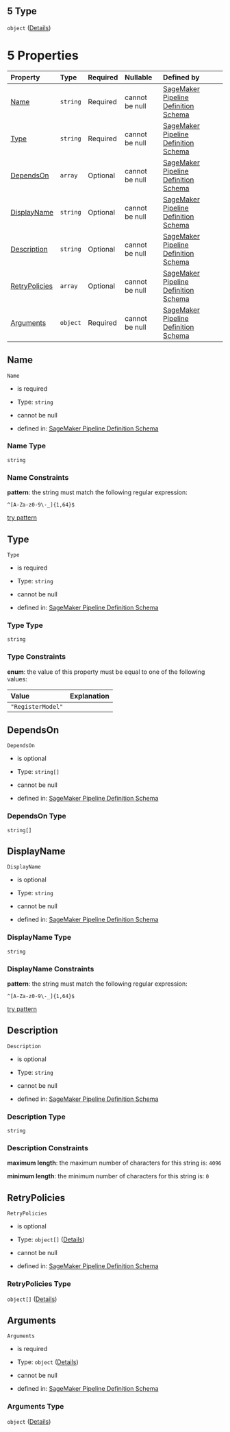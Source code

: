 ## 5 Type

`object` ([Details](pipeline-definition-definitions-registermodelstep.md))

# 5 Properties

| Property                        | Type     | Required | Nullable       | Defined by                                                                                                                                                                                                                                                                        |
| :------------------------------ | :------- | :------- | :------------- | :-------------------------------------------------------------------------------------------------------------------------------------------------------------------------------------------------------------------------------------------------------------------------------- |
| [Name](#name)                   | `string` | Required | cannot be null | [SageMaker Pipeline Definition Schema](pipeline-definition-definitions-stepname.md "https://github.com/jerrypeng7773/sagemaker-model-building-pipeline-definition-JSON-schema/schema/#/definitions/RegisterModelStep/properties/Name")                                            |
| [Type](#type)                   | `string` | Required | cannot be null | [SageMaker Pipeline Definition Schema](pipeline-definition-definitions-registermodelstep-properties-type.md "https://github.com/jerrypeng7773/sagemaker-model-building-pipeline-definition-JSON-schema/schema/#/definitions/RegisterModelStep/properties/Type")                   |
| [DependsOn](#dependson)         | `array`  | Optional | cannot be null | [SageMaker Pipeline Definition Schema](pipeline-definition-definitions-registermodelstep-properties-dependson.md "https://github.com/jerrypeng7773/sagemaker-model-building-pipeline-definition-JSON-schema/schema/#/definitions/RegisterModelStep/properties/DependsOn")         |
| [DisplayName](#displayname)     | `string` | Optional | cannot be null | [SageMaker Pipeline Definition Schema](pipeline-definition-definitions-stepname.md "https://github.com/jerrypeng7773/sagemaker-model-building-pipeline-definition-JSON-schema/schema/#/definitions/RegisterModelStep/properties/DisplayName")                                     |
| [Description](#description)     | `string` | Optional | cannot be null | [SageMaker Pipeline Definition Schema](pipeline-definition-definitions-parameterdescription.md "https://github.com/jerrypeng7773/sagemaker-model-building-pipeline-definition-JSON-schema/schema/#/definitions/RegisterModelStep/properties/Description")                         |
| [RetryPolicies](#retrypolicies) | `array`  | Optional | cannot be null | [SageMaker Pipeline Definition Schema](pipeline-definition-definitions-registermodelstep-properties-retrypolicies.md "https://github.com/jerrypeng7773/sagemaker-model-building-pipeline-definition-JSON-schema/schema/#/definitions/RegisterModelStep/properties/RetryPolicies") |
| [Arguments](#arguments)         | `object` | Required | cannot be null | [SageMaker Pipeline Definition Schema](pipeline-definition-definitions-registermodelstep-properties-arguments.md "https://github.com/jerrypeng7773/sagemaker-model-building-pipeline-definition-JSON-schema/schema/#/definitions/RegisterModelStep/properties/Arguments")         |

## Name



`Name`

*   is required

*   Type: `string`

*   cannot be null

*   defined in: [SageMaker Pipeline Definition Schema](pipeline-definition-definitions-stepname.md "https://github.com/jerrypeng7773/sagemaker-model-building-pipeline-definition-JSON-schema/schema/#/definitions/RegisterModelStep/properties/Name")

### Name Type

`string`

### Name Constraints

**pattern**: the string must match the following regular expression:&#x20;

```regexp
^[A-Za-z0-9\-_]{1,64}$
```

[try pattern](https://regexr.com/?expression=%5E%5BA-Za-z0-9%5C-_%5D%7B1%2C64%7D%24 "try regular expression with regexr.com")

## Type



`Type`

*   is required

*   Type: `string`

*   cannot be null

*   defined in: [SageMaker Pipeline Definition Schema](pipeline-definition-definitions-registermodelstep-properties-type.md "https://github.com/jerrypeng7773/sagemaker-model-building-pipeline-definition-JSON-schema/schema/#/definitions/RegisterModelStep/properties/Type")

### Type Type

`string`

### Type Constraints

**enum**: the value of this property must be equal to one of the following values:

| Value             | Explanation |
| :---------------- | :---------- |
| `"RegisterModel"` |             |

## DependsOn



`DependsOn`

*   is optional

*   Type: `string[]`

*   cannot be null

*   defined in: [SageMaker Pipeline Definition Schema](pipeline-definition-definitions-registermodelstep-properties-dependson.md "https://github.com/jerrypeng7773/sagemaker-model-building-pipeline-definition-JSON-schema/schema/#/definitions/RegisterModelStep/properties/DependsOn")

### DependsOn Type

`string[]`

## DisplayName



`DisplayName`

*   is optional

*   Type: `string`

*   cannot be null

*   defined in: [SageMaker Pipeline Definition Schema](pipeline-definition-definitions-stepname.md "https://github.com/jerrypeng7773/sagemaker-model-building-pipeline-definition-JSON-schema/schema/#/definitions/RegisterModelStep/properties/DisplayName")

### DisplayName Type

`string`

### DisplayName Constraints

**pattern**: the string must match the following regular expression:&#x20;

```regexp
^[A-Za-z0-9\-_]{1,64}$
```

[try pattern](https://regexr.com/?expression=%5E%5BA-Za-z0-9%5C-_%5D%7B1%2C64%7D%24 "try regular expression with regexr.com")

## Description



`Description`

*   is optional

*   Type: `string`

*   cannot be null

*   defined in: [SageMaker Pipeline Definition Schema](pipeline-definition-definitions-parameterdescription.md "https://github.com/jerrypeng7773/sagemaker-model-building-pipeline-definition-JSON-schema/schema/#/definitions/RegisterModelStep/properties/Description")

### Description Type

`string`

### Description Constraints

**maximum length**: the maximum number of characters for this string is: `4096`

**minimum length**: the minimum number of characters for this string is: `0`

## RetryPolicies



`RetryPolicies`

*   is optional

*   Type: `object[]` ([Details](pipeline-definition-definitions-retrypolicy.md))

*   cannot be null

*   defined in: [SageMaker Pipeline Definition Schema](pipeline-definition-definitions-registermodelstep-properties-retrypolicies.md "https://github.com/jerrypeng7773/sagemaker-model-building-pipeline-definition-JSON-schema/schema/#/definitions/RegisterModelStep/properties/RetryPolicies")

### RetryPolicies Type

`object[]` ([Details](pipeline-definition-definitions-retrypolicy.md))

## Arguments



`Arguments`

*   is required

*   Type: `object` ([Details](pipeline-definition-definitions-registermodelstep-properties-arguments.md))

*   cannot be null

*   defined in: [SageMaker Pipeline Definition Schema](pipeline-definition-definitions-registermodelstep-properties-arguments.md "https://github.com/jerrypeng7773/sagemaker-model-building-pipeline-definition-JSON-schema/schema/#/definitions/RegisterModelStep/properties/Arguments")

### Arguments Type

`object` ([Details](pipeline-definition-definitions-registermodelstep-properties-arguments.md))
